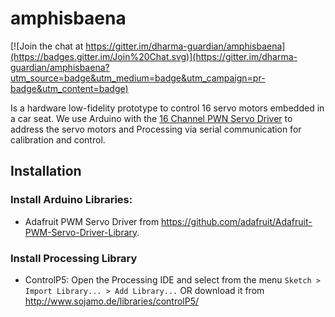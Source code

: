 # amphisbaena

[![Join the chat at https://gitter.im/dharma-guardian/amphisbaena](https://badges.gitter.im/Join%20Chat.svg)](https://gitter.im/dharma-guardian/amphisbaena?utm_source=badge&utm_medium=badge&utm_campaign=pr-badge&utm_content=badge)

Is a hardware low-fidelity prototype to control 16 servo motors embedded in a car seat. We use Arduino with the [16 Channel PWN Servo Driver](https://learn.adafruit.com/16-channel-pwm-servo-driver/overview) to address the servo motors and Processing via serial communication for calibration and control.

## Installation
### Install Arduino Libraries:
* Adafruit PWM Servo Driver from https://github.com/adafruit/Adafruit-PWM-Servo-Driver-Library.

### Install Processing Library
* ControlP5: Open the Processing IDE and select from the menu `Sketch > Import Library... > Add Library...` OR download it from http://www.sojamo.de/libraries/controlP5/
